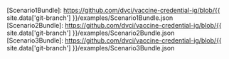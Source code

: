 [RFC 2119]: https://tools.ietf.org/html/rfc2119
[SMART Health Card]: https://smarthealth.cards/
[SMART Health Cards]: https://smarthealth.cards/
[SMART Health Cards Framework]: https://spec.smarthealth.cards/

[Scenario1Bundle]: https://github.com/dvci/vaccine-credential-ig/blob/{{ site.data['git-branch'] }}/examples/Scenario1Bundle.json
[Scenario2Bundle]: https://github.com/dvci/vaccine-credential-ig/blob/{{ site.data['git-branch'] }}/examples/Scenario2Bundle.json
[Scenario3Bundle]: https://github.com/dvci/vaccine-credential-ig/blob/{{ site.data['git-branch'] }}/examples/Scenario3Bundle.json

<!-- Code systems and value sets -->
[CVX]: https://www2a.cdc.gov/vaccines/iis/iisstandards/vaccines.asp?rpt=cvx
[SNOMED-CT]: https://www.snomed.org
[GTIN]: https://www.gs1.org/standards/id-keys/gtin
[MVX]: https://www2a.cdc.gov/vaccines/iis/iisstandards/vaccines.asp?rpt=mvx
[GLN]: https://www.gs1.org/standards/id-keys/gln







<!-- Generated from script/markdown-links ---------------------------------- -->

<!-- StructureDefinition links -->
[SHCCovid19LaboratoryBundleAD]: StructureDefinition-shc-covid19-laboratory-bundle-ad.html
[SHCCovid19LaboratoryBundleDM]: StructureDefinition-shc-covid19-laboratory-bundle-dm.html
[SHCCovid19LaboratoryResultObservationAD]: StructureDefinition-shc-covid19-laboratory-result-observation-ad.html
[SHCCovid19LaboratoryResultObservationDM]: StructureDefinition-shc-covid19-laboratory-result-observation-dm.html
[SHCInfectiousDiseaseLaboratoryBundleAD]: StructureDefinition-shc-infectious-disease-laboratory-bundle-ad.html
[SHCInfectiousDiseaseLaboratoryBundleDM]: StructureDefinition-shc-infectious-disease-laboratory-bundle-dm.html
[SHCInfectiousDiseaseLaboratoryResultObservationAD]: StructureDefinition-shc-infectious-disease-laboratory-result-observation-ad.html
[SHCInfectiousDiseaseLaboratoryResultObservationDM]: StructureDefinition-shc-infectious-disease-laboratory-result-observation-dm.html
[SHCPatientGeneralAD]: StructureDefinition-shc-patient-general-ad.html
[SHCPatientGeneralDM]: StructureDefinition-shc-patient-general-dm.html
[SHCPatientUnitedStatesAD]: StructureDefinition-shc-patient-us-ad.html
[SHCPatientUnitedStatesDM]: StructureDefinition-shc-patient-us-dm.html
[SHCVaccinationAD]: StructureDefinition-shc-vaccination-ad.html
[SHCVaccinationBundleAD]: StructureDefinition-shc-vaccination-bundle-ad.html
[SHCVaccinationBundleDM]: StructureDefinition-shc-vaccination-bundle-dm.html
[SHCVaccinationDM]: StructureDefinition-shc-vaccination-dm.html


<!-- ValueSet links -->
[CompletedObservationStatus]: ValueSet-completed-observation-status.html
[IdentityAssuranceLevel]: ValueSet-identity-assurance-level.html
[LabResultFindingsSNOMED]: ValueSet-lab-result-findings-snomed.html
[LabResultFindings]: ValueSet-lab-result-findings.html
[QualitativeLabResultFindings]: ValueSet-qualitative-lab-result-findings.html
[QualitativeLabResultsLOINC]: ValueSet-qualitative-lab-results-loinc.html
[SpecimenCollectionSupervisionStatus]: ValueSet-specimen-collection-supervision-status.html
[VaccineATC]: ValueSet-vaccine-atc.html
[VaccineCVX]: ValueSet-vaccine-cvx.html
[VaccineGTIN]: ValueSet-vaccine-gtin.html
[VaccineICD11]: ValueSet-vaccine-icd-11.html
[VaccineSNOMED]: ValueSet-vaccine-snomed.html


<!-- CodeSystem links -->
[IdentityAssuranceLevelCodeSystem]: CodeSystem-identity-assurance-level-code-system.html
